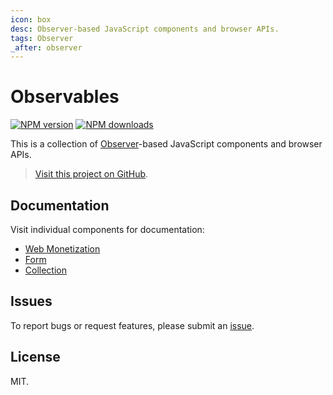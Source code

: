 ```yaml
---
icon: box
desc: Observer-based JavaScript components and browser APIs.
tags: Observer
_after: observer
---
```

# Observables

<!-- BADGES/ -->

<span class="badge-npmversion"><a href="https://npmjs.org/package/@webqit/observables" title="View this project on NPM"><img src="https://img.shields.io/npm/v/@webqit/observables.svg" alt="NPM version" /></a></span>
<span class="badge-npmdownloads"><a href="https://npmjs.org/package/@webqit/observables" title="View this project on NPM"><img src="https://img.shields.io/npm/dm/@webqit/observables.svg" alt="NPM downloads" /></a></span>

<!-- /BADGES -->

This is a collection of [Observer](https://webqit.io/tooling/observer)-based JavaScript components and browser APIs.

> [Visit this project on GitHub](https://github.com/webqit/observables).

## Documentation
Visit individual components for documentation:
+ [Web Monetization](web-monetization)
+ [Form](form)
+ [Collection](collection)

## Issues
To report bugs or request features, please submit an [issue](https://github.com/webqit/observables/issues).

## License
MIT.
